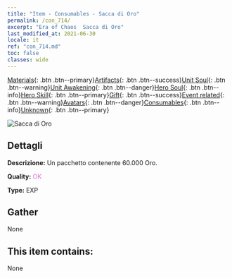 ```yaml
---
title: "Item - Consumables - Sacca di Oro"
permalink: /con_714/
excerpt: "Era of Chaos  Sacca di Oro"
last_modified_at: 2021-06-30
locale: it
ref: "con_714.md"
toc: false
classes: wide
---
```

 [Materials](/ItemsIT/){: .btn .btn--primary}[Artifacts](/ItemsIT/Artifacts/){: .btn .btn--success}[Unit Soul](/ItemsIT/UnitSoul/){: .btn .btn--warning}[Unit Awakening](/ItemsIT/UnitAwakening/){: .btn .btn--danger}[Hero Soul](/ItemsIT/HeroSoul/){: .btn .btn--info}[Hero Skill](/ItemsIT/HeroSkill/){: .btn .btn--primary}[Gift](/ItemsIT/Gift/){: .btn .btn--success}[Event related](/ItemsIT/Events/){: .btn .btn--warning}[Avatars](/ItemsIT/Avatars/){: .btn .btn--danger}[Consumables](/ItemsIT/Consumables/){: .btn .btn--info}[Unknown](/ItemsIT/Unknown/){: .btn .btn--primary}

 ![Sacca di Oro](/images/t/i_512.png)

## Dettagli
 **Descrizione:** Un pacchetto contenente 60.000 Oro.

 **Quality:** <span style="color: #DA70D6">OK</span>

 **Type:** EXP

## Gather

  None

## This item contains:

  None

